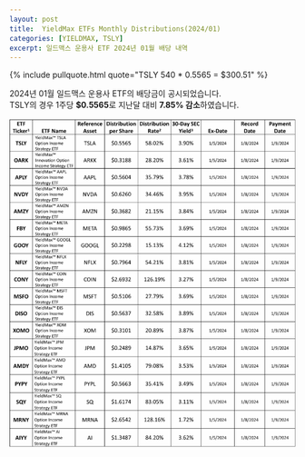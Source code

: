 ```yaml
---
layout: post
title:  YieldMax ETFs Monthly Distributions(2024/01)
categories: [YIELDMAX, TSLY]
excerpt: 일드맥스 운용사 ETF 2024년 01월 배당 내역
---
```


{% include pullquote.html quote="TSLY 540 * 0.5565 = $300.51" %}

2024년 01월 일드맥스 운용사 ETF의 배당금이 공시되었습니다.  
TSLY의 경우 1주당 **$0.5565**로 지난달 대비 **7.85% 감소**하였습니다.  

![2024/01](/assets/img/YieldMax/yieldmax-202401.png)
